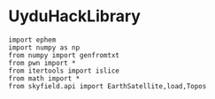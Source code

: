 # UyduHackLibrary


    import ephem
    import numpy as np
    from numpy import genfromtxt
    from pwn import *
    from itertools import islice
    from math import *
    from skyfield.api import EarthSatellite,load,Topos
    
